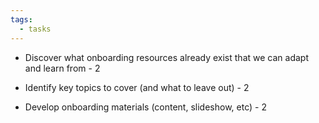 ```yaml
---
tags:
  - tasks
---
```


- Discover what onboarding resources already exist that we can adapt and learn from - 2

- Identify key topics to cover (and what to leave out) - 2

- Develop onboarding materials (content, slideshow, etc) - 2